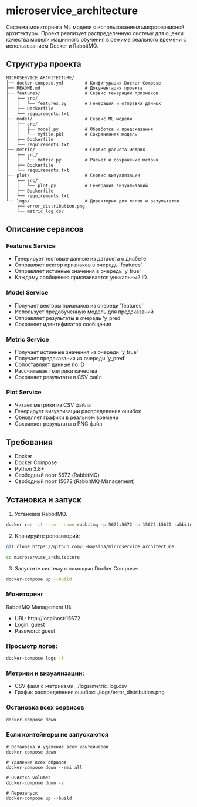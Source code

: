 # microservice_architecture
Система мониторинга ML модели с использованием микросервисной архитектуры. Проект реализует распределенную систему для оценки качества модели машинного обучения в режиме реального времени с использованием Docker и RabbitMQ.

## Структура проекта
```
MICROSERVICE_ARCHITECTURE/
├── docker-compose.yml        # Конфигурация Docker Compose
├── README.md                 # Документация проекта
├── features/                 # Сервис генерации признаков
│   ├── src/
│   │   └── features.py       # Генерация и отправка данных
│   ├── Dockerfile          
│   └── requirements.txt     
├── model/                    # Сервис ML модели
│   ├── src/
│   │   ├── model.py          # Обработка и предсказания
│   │   └── myfile.pkl        # Сохраненная модель
│   ├── Dockerfile
│   └── requirements.txt
├── metric/                   # Сервис расчета метрик
│   ├── src/
│   │   └── metric.py         # Расчет и сохранение метрик
│   ├── Dockerfile
│   └── requirements.txt
├── plot/                     # Сервис визуализации
│   ├── src/
│   │   └── plot.py           # Генерация визуализаций
│   ├── Dockerfile
│   └── requirements.txt
└── logs/                     # Директория для логов и результатов
    ├── error_distribution.png
    └── metric_log.csv
```
## Описание сервисов
### Features Service

* Генерирует тестовые данные из датасета о диабете
* Отправляет вектор признаков в очередь 'features'
* Отправляет истинные значения в очередь 'y_true'
* Каждому сообщению присваивается уникальный ID

### Model Service

* Получает векторы признаков из очереди 'features'
* Использует предобученную модель для предсказаний
* Отправляет результаты в очередь 'y_pred'
* Сохраняет идентификатор сообщения

### Metric Service

* Получает истинные значения из очереди 'y_true'
* Получает предсказания из очереди 'y_pred'
* Сопоставляет данные по ID
* Рассчитывает метрики качества
* Сохраняет результаты в CSV файл

### Plot Service

* Читает метрики из CSV файла
* Генерирует визуализации распределения ошибок
* Обновляет графики в реальном времени
* Сохраняет результаты в PNG файл


## Требования

* Docker
* Docker Compose
* Python 3.8+
* Свободный порт 5672 (RabbitMQ)
* Свободный порт 15672 (RabbitMQ Management)

## Установка и запуск
1.  Установка RabbitMQ.
```bash
docker run -it --rm --name rabbitmq -p 5672:5672 -p 15672:15672 rabbitmq:3-management
```
2. Клонируйте репозиторий:
```bash
git clone https://github.com/L-Gaysina/microservice_architecture
```
```bash
cd microservice_architecture  
```
3. Запустите систему с помощью Docker Compose:

```bash
docker-compose up --build
```
### Мониторинг

RabbitMQ Management UI:

* URL: http://localhost:15672
* Login: guest
* Password: guest

### Просмотр логов:

```bash
docker-compose logs -f
```
### Метрики и визуализации:

* CSV файл с метриками: ./logs/metric_log.csv
* График распределения ошибок: ./logs/error_distribution.png

### Остановка всех сервисов
```bash
docker-compose down
```

### Если контейнеры не запускаются
```
# Остановка и удаление всех контейнеров
docker-compose down

# Удаление всех образов
docker-compose down --rmi all

# Очистка volumes
docker-compose down -v

# Перезапуск
docker-compose up --build
 ``` 
